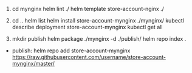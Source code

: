 1.  cd mynginx
    helm lint ./
    helm template store-account-nginx ./

2.  cd ..
    helm list
    helm install store-account-mynginx ./mynginx/
    kubectl describe deployment store-account-mynginx
    kubectl get all

3.  mkdir publish
    helm package ./mynginx -d ./publish/
    helm repo index .

- publish:
  helm repo add store-account-mynginx https://raw.githubusercontent.com/username/store-account-mynginx/master/
